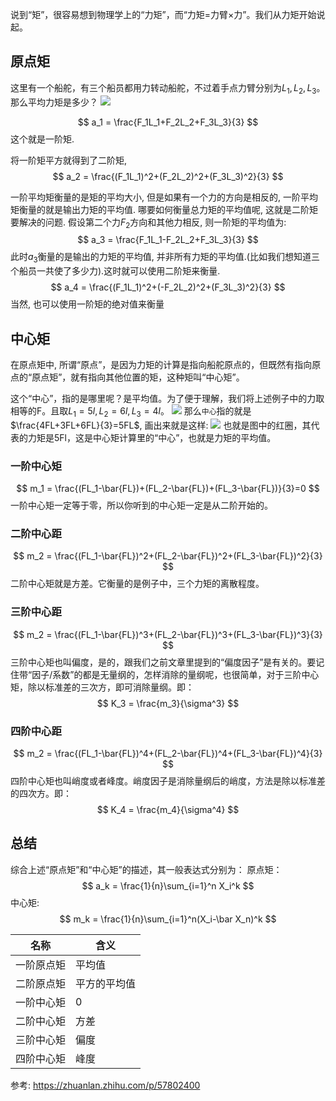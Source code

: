 说到“矩”，很容易想到物理学上的“力矩”，而“力矩=力臂×力”。我们从力矩开始说起。

## 原点矩
这里有一个船舵，有三个船员都用力转动船舵，不过着手点力臂分别为$L_1,L_2,L_3$。那么平均力矩是多少？
![](./probability_矩/1.png)

$$
a_1 = \frac{F_1L_1+F_2L_2+F_3L_3}{3}
$$
这个就是一阶矩.

将一阶矩平方就得到了二阶矩,
$$
a_2 = \frac{(F_1L_1)^2+(F_2L_2)^2+(F_3L_3)^2}{3}
$$

一阶平均矩衡量的是矩的平均大小, 但是如果有一个力的方向是相反的, 一阶平均矩衡量的就是输出力矩的平均值. 哪要如何衡量总力矩的平均值呢, 这就是二阶矩要解决的问题. 假设第二个力$F_2$方向和其他力相反, 则一阶矩的平均值为:
$$
a_3 = \frac{F_1L_1-F_2L_2+F_3L_3}{3}
$$
此时$a_3$衡量的是输出的力矩的平均值, 并非所有力矩的平均值.(比如我们想知道三个船员一共使了多少力).这时就可以使用二阶矩来衡量.
$$
a_4 = \frac{(F_1L_1)^2+(-F_2L_2)^2+(F_3L_3)^2}{3}
$$
当然, 也可以使用一阶矩的绝对值来衡量


## 中心矩
在原点矩中, 所谓“原点”，是因为力矩的计算是指向船舵原点的，但既然有指向原点的“原点矩”，就有指向其他位置的矩，这种矩叫“中心矩”。

这个“中心”，指的是哪里呢？是平均值。为了便于理解，我们将上述例子中的力取相等的F。且取$L_1=5l,L_2=6l,L_3=4l$。
![](./probability_矩/2.png)
那么`中心`指的就是$\frac{4FL+3FL+6FL}{3}=5FL$, 画出来就是这样:
![](./probability_矩/3.png)
也就是图中的红圈，其代表的力矩是5Fl，这是中心矩计算里的“中心”，也就是力矩的平均值。
### 一阶中心矩
$$
m_1 = \frac{(FL_1-\bar{FL})+(FL_2-\bar{FL})+(FL_3-\bar{FL})}{3}=0
$$
一阶中心矩一定等于零，所以你听到的中心矩一定是从二阶开始的。

### 二阶中心距
$$
m_2 = \frac{(FL_1-\bar{FL})^2+(FL_2-\bar{FL})^2+(FL_3-\bar{FL})^2}{3}
$$
二阶中心矩就是方差。它衡量的是例子中，三个力矩的离散程度。

### 三阶中心距
$$
m_2 = \frac{(FL_1-\bar{FL})^3+(FL_2-\bar{FL})^3+(FL_3-\bar{FL})^3}{3}
$$
三阶中心矩也叫偏度，是的，跟我们之前文章里提到的“偏度因子”是有关的。要记住带“因子/系数”的都是无量纲的，怎样消除的量纲呢，也很简单，对于三阶中心矩，除以标准差的三次方，即可消除量纲。即：
$$
K_3 = \frac{m_3}{\sigma^3}
$$

### 四阶中心距
$$
m_2 = \frac{(FL_1-\bar{FL})^4+(FL_2-\bar{FL})^4+(FL_3-\bar{FL})^4}{3}
$$
四阶中心矩也叫峭度或者峰度。峭度因子是消除量纲后的峭度，方法是除以标准差的四次方。即：
$$
K_4 = \frac{m_4}{\sigma^4}
$$

## 总结
综合上述“原点矩”和“中心矩”的描述，其一般表达式分别为：
原点矩： 
$$
a_k = \frac{1}{n}\sum_{i=1}^n X_i^k
$$
中心矩:
$$
m_k = \frac{1}{n}\sum_{i=1}^n(X_i-\bar X_n)^k
$$

名称|含义
--|--
一阶原点矩|平均值
二阶原点矩|平方的平均值
一阶中心矩|0
二阶中心矩|方差
三阶中心矩|偏度
四阶中心矩|峰度




参考:
https://zhuanlan.zhihu.com/p/57802400